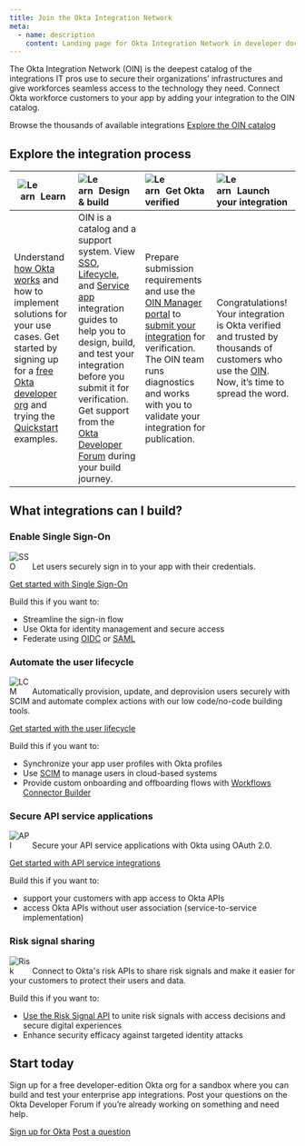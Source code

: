 ```yaml
---
title: Join the Okta Integration Network
meta:
  - name: description
    content: Landing page for Okta Integration Network in developer docs portal
---
```



The Okta Integration Network (OIN) is the deepest catalog of the integrations IT pros use to secure their organizations’ infrastructures and give workforces seamless access to the technology they need. Connect Okta workforce customers to your app by adding your integration to the OIN catalog.

Browse the thousands of available integrations <a href='https://okta.com/integrations' class='Button--blueDarkOutline' data-proofer-ignore><span>Explore the OIN catalog</span></a>

<!--class='Button--blue'-->

## Explore the integration process

| <span style="width: 36px;display:inline-block">![Learn](/img/customLanding/explore-1.svg)</span> Learn  |  <span style="width: 36px;display:inline-block">![Learn](/img/customLanding/explore-2.svg)</span>Design & build | <span style="width: 36px;display:inline-block">![Learn](/img/customLanding/explore-3.svg)</span>Get Okta verified  | <span style="width: 36px;display:inline-block">![Learn](/img/customLanding/explore-4.svg)</span>Launch your integration |
| ----- | :-------------- | :----------------- | :---------------------- |
| Understand [how Okta works](/docs/concepts/how-okta-works/) and how to implement solutions for your use cases. Get started by signing up for a [free Okta developer org](/signup) and trying the [Quickstart](/docs/guides/quickstart/) examples. | OIN is a catalog and a support system. View [SSO](/docs/guides/oin-sso-overview/), [Lifecycle](/docs/guides/oin-lifecycle-mgmt-overview/), and [Service app](/docs/guides/oin-api-service-overview/) integration guides to help you to design, build, and test your integration before you submit it for verification. Get support from the [Okta Developer Forum](https://devforum.okta.com/) during your build journey. | Prepare submission requirements and use the [OIN Manager portal](https://oinmanager.okta.com/) to [submit your integration](/docs/guides/submit-app/) for verification. The OIN team runs diagnostics and works with you to validate your integration for publication. |  Congratulations! Your integration is Okta verified and trusted by thousands of customers who use the [OIN](https://okta.com/integrations). Now, it’s time to spread the word. |

## What integrations can I build?

### Enable Single Sign-On

<span style="width: 36px;display:inline-block">![SSO](/img/customLanding/features-1.svg)</span> Let users securely sign in to your app with their credentials.

<a href='/docs/guides/oin-sso-overview/' class='Button--blueDarkOutline' data-proofer-ignore><span>Get started with Single Sign-On</span></a>

Build this if you want to:

* Streamline the sign-in flow
* Use Okta for identity management and secure access
* Federate using [OIDC](/docs/guides/oin-oidc-overview/main/) or [SAML](/docs/concepts/saml/)

### Automate the user lifecycle

<span style="width: 36px;display:inline-block">![LCM](/img/customLanding/features-2.svg)</span> Automatically provision, update, and deprovision users securely with SCIM and automate complex actions with our low code/no-code building tools.

<a href='/docs/guides/oin-lifecycle-mgmt-overview/' class='Button--blueDarkOutline' data-proofer-ignore><span>Get started with the user lifecycle</span></a>

Build this if you want to:

* Synchronize your app user profiles with Okta profiles
* Use [SCIM](/docs/concepts/scim/) to manage users in cloud-based systems
* Provide custom onboarding and offboarding flows with [Workflows Connector Builder](https://help.okta.com/wf/en-us/Content/Topics/Workflows/connector-builder/connector-builder.htm)

### Secure API service applications

<span style="width: 36px;display:inline-block">![API](/img/customLanding/features-2.svg)</span> Secure your API service applications with Okta using OAuth 2.0.

<a href='/docs/guides/oin-api-service-overview/' class='Button--blueDarkOutline' data-proofer-ignore><span>Get started with API service integrations</span></a>

Build this if you want to:

* support your customers with app access to Okta APIs
* access Okta APIs without user association (service-to-service implementation)

### Risk signal sharing

<span style="width: 36px;display:inline-block">![Risk](/img/customLanding/features-3.svg)</span> Connect to Okta's risk APIs to share risk signals and make it easier for your customers to protect their users and data.

Build this if you want to:

* [Use the Risk Signal API](/docs/guides/third-party-risk-integration/) to unite risk signals with access decisions and secure digital experiences
* Enhance security efficacy against targeted identity attacks

## Start today

Sign up for a free developer-edition Okta org for a sandbox where you can build and test your enterprise app integrations. Post your questions on the Okta Developer Forum if you’re already working on something and need help.

<a href='/signup' class='Button--blue' data-proofer-ignore><span>Sign up for Okta</span></a> <a href='https://devforum.okta.com/' class='Button--blueDarkOutline' data-proofer-ignore><span>Post a question</span></a>
